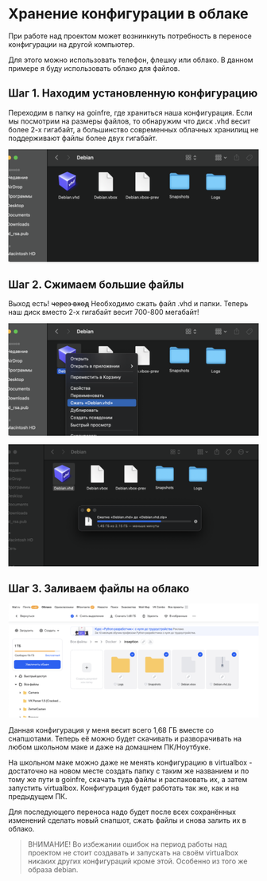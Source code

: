 # Хранение конфигурации в облаке

При работе над проектом может вознинкнуть потребность в переносе конфигурации на другой компьютер.

Для этого можно использовать телефон, флешку или облако. В данном примере я буду использовать облако для файлов.

## Шаг 1. Находим установленную конфигурацию

Переходим в папку на goinfre, где храниться наша конфигурация. Если мы посмотрим на размеры файлов, то обнаружим что диск .vhd весит более 2-х гигабайт, а большинство современных облачных хранилищ не поддерживают файлы более двух гигабайт.

![поиск конфигурации](media/configuration_storage/step_0.png)

## Шаг 2. Сжимаем большие файлы

Выход есть! ~~через вход~~ Необходимо сжать файл .vhd и папки. Теперь наш диск вместо 2-х гигабайт весит 700-800 мегабайт!

![сжатие файлов](media/configuration_storage/step_1.png)

![сжатие файлов](media/configuration_storage/step_2.png)

## Шаг 3. Заливаем файлы на облако

![хранение в облаке](media/configuration_storage/step_3.png)

Данная конфигурация у меня весит всего 1,68 ГБ вместе со снапшотами. Теперь её можно будет скачивать и разворачивать на любом школьном маке и даже на домашнем ПК/Ноутбуке.

На школьном маке можно даже не менять конфигурацию в virtualbox - достаточно на новом месте создать папку с таким же названием и по тому же пути в goinfre, скачать туда файлы и распаковать их, а затем запустить virtualbox. Конфигурация будет работать так же, как и на предыдущем ПК.

Для последующего переноса надо будет после всех сохранённых изменений сделать новый снапшот, сжать файлы и снова залить их в облако.

> ВНИМАНИЕ! Во избежании ошибок на период работы над проектом не стоит создавать и запускать на своём virtualbox никаких других конфигураций кроме этой. Особенно из того же образа debian.

